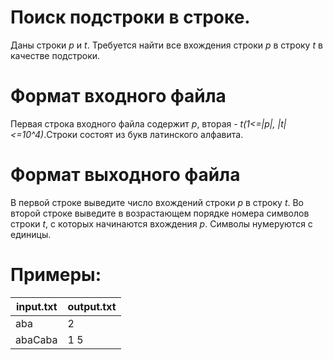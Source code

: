 # Поиск подстроки в строке.
Даны строки *p* и *t*. Требуется найти все вхождения строки *p* в строку *t* в качестве подстроки.

# Формат входного файла
Первая строка входного файла содержит *p*, вторая - *t(1<=|p|, |t|<=10^4)*.Строки состоят из букв латинского алфавита.

# Формат выходного файла
В первой строке выведите число вхождений строки *p* в строку *t*. Во второй строке выведите в возрастающем порядке номера символов строки *t*, с которых начинаются вхождения *p*. Символы нумеруются с единицы.

# Примеры:
|input.txt|output.txt|
|---------|----------|
|aba|2|
|abaCaba|1 5|
